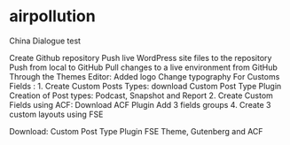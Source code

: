 # airpollution
China Dialogue test 

Create Github repository
Push live WordPress site files to the repository
Push from local to GitHub
Pull changes to a live environment from GitHub
  Through the Themes Editor:
   Added logo
   Change typography
   For Customs Fields :
     1.	Create Custom Posts Types: download Custom Post Type Plugin
        Creation of Post types: Podcast, Snapshot and Report
    2.	Create Custom Fields using ACF: Download ACF Plugin
         Add 3 fields groups
    4.	Create 3 custom layouts using FSE

Download: 
Custom Post Type Plugin
FSE Theme, Gutenberg and ACF


